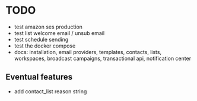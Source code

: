 # TODO

- test amazon ses production
- test list welcome email / unsub email
- test schedule sending
- test the docker compose
- docs: installation, email providers, templates, contacts, lists, workspaces, broadcast campaigns, transactional api, notification center

## Eventual features

- add contact_list reason string

